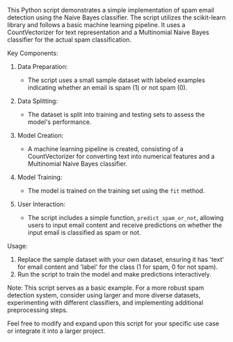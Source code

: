 This Python script demonstrates a simple implementation of spam email detection using the Naive Bayes classifier. The script utilizes the scikit-learn library and follows a basic machine learning pipeline. It uses a CountVectorizer for text representation and a Multinomial Naive Bayes classifier for the actual spam classification.

Key Components:
1. Data Preparation:
   - The script uses a small sample dataset with labeled examples indicating whether an email is spam (1) or not spam (0).

2. Data Splitting:
   - The dataset is split into training and testing sets to assess the model's performance.

3. Model Creation:
   - A machine learning pipeline is created, consisting of a CountVectorizer for converting text into numerical features and a Multinomial Naive Bayes classifier.

4. Model Training:
   - The model is trained on the training set using the `fit` method.

5. User Interaction:
   - The script includes a simple function, `predict_spam_or_not`, allowing users to input email content and receive predictions on whether the input email is classified as spam or not.

Usage:
1. Replace the sample dataset with your own dataset, ensuring it has 'text' for email content and 'label' for the class (1 for spam, 0 for not spam).
2. Run the script to train the model and make predictions interactively.

Note:
This script serves as a basic example. For a more robust spam detection system, consider using larger and more diverse datasets, experimenting with different classifiers, and implementing additional preprocessing steps.

Feel free to modify and expand upon this script for your specific use case or integrate it into a larger project.
